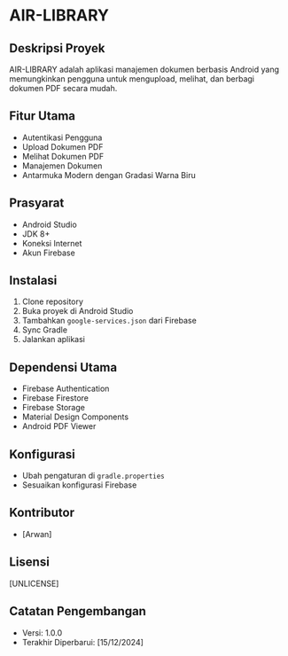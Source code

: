 # AIR-LIBRARY

## Deskripsi Proyek
AIR-LIBRARY adalah aplikasi manajemen dokumen berbasis Android yang memungkinkan pengguna untuk mengupload, melihat, dan berbagi dokumen PDF secara mudah.

## Fitur Utama
- Autentikasi Pengguna
- Upload Dokumen PDF
- Melihat Dokumen PDF
- Manajemen Dokumen
- Antarmuka Modern dengan Gradasi Warna Biru

## Prasyarat
- Android Studio
- JDK 8+
- Koneksi Internet
- Akun Firebase

## Instalasi
1. Clone repository
2. Buka proyek di Android Studio
3. Tambahkan `google-services.json` dari Firebase
4. Sync Gradle
5. Jalankan aplikasi

## Dependensi Utama
- Firebase Authentication
- Firebase Firestore
- Firebase Storage
- Material Design Components
- Android PDF Viewer

## Konfigurasi
- Ubah pengaturan di `gradle.properties`
- Sesuaikan konfigurasi Firebase

## Kontributor
- [Arwan]

## Lisensi
[UNLICENSE]

## Catatan Pengembangan
- Versi: 1.0.0
- Terakhir Diperbarui: [15/12/2024]